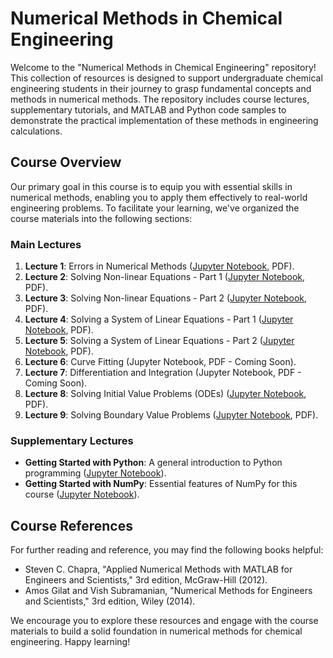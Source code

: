 # Numerical Methods in Chemical Engineering

Welcome to the "Numerical Methods in Chemical Engineering" repository! This collection of resources is designed to support undergraduate chemical engineering students in their journey to grasp fundamental concepts and methods in numerical methods. The repository includes course lectures, supplementary tutorials, and MATLAB and Python code samples to demonstrate the practical implementation of these methods in engineering calculations.

## Course Overview

Our primary goal in this course is to equip you with essential skills in numerical methods, enabling you to apply them effectively to real-world engineering problems. To facilitate your learning, we've organized the course materials into the following sections:

### Main Lectures

1. **Lecture 1**: Errors in Numerical Methods ([Jupyter Notebook](https://github.com/hamidrezanorouzi/numericalMethods/blob/main/Lectures/Lecture01_Errors_In_Numerical_Methods.ipynb), PDF).
2. **Lecture 2**: Solving Non-linear Equations - Part 1 ([Jupyter Notebook](https://github.com/hamidrezanorouzi/numericalMethods/blob/main/Lectures/Lecture02_solving_nonLinear_Equations_Part1.ipynb), PDF).
3. **Lecture 3**: Solving Non-linear Equations - Part 2 ([Jupyter Notebook](https://github.com/hamidrezanorouzi/numericalMethods/blob/main/Lectures/Lecture03_solving_nonLinearEquations_part2.ipynb), PDF).
4. **Lecture 4**: Solving a System of Linear Equations - Part 1 ([Jupyter Notebook](https://github.com/hamidrezanorouzi/numericalMethods/blob/main/Lectures/Lecture04_linear_systems_Part1.ipynb), PDF).
5. **Lecture 5**: Solving a System of Linear Equations - Part 2 ([Jupyter Notebook](https://github.com/hamidrezanorouzi/numericalMethods/blob/main/Lectures/Lecture05_linear_systems_Part2.ipynb), PDF).
6. **Lecture 6**: Curve Fitting (Jupyter Notebook, PDF - Coming Soon).
7. **Lecture 7**: Differentiation and Integration (Jupyter Notebook, PDF - Coming Soon).
8. **Lecture 8**: Solving Initial Value Problems (ODEs) ([Jupyter Notebook](https://github.com/hamidrezanorouzi/numericalMethods/blob/main/Lectures/Lecture08_solving_ODEs.ipynb), PDF).
9. **Lecture 9**: Solving Boundary Value Problems ([Jupyter Notebook](https://github.com/hamidrezanorouzi/numericalMethods/blob/main/Lectures/Lecture09_Solving_BVPs.ipynb), PDF).

### Supplementary Lectures

- **Getting Started with Python**: A general introduction to Python programming ([Jupyter Notebook](https://github.com/hamidrezanorouzi/numericalMethods/blob/main/Lectures/gettingStartedWithPython.ipynb)).
- **Getting Started with NumPy**: Essential features of NumPy for this course ([Jupyter Notebook](https://github.com/hamidrezanorouzi/numericalMethods/blob/main/Lectures/numPy_GettingStarted.ipynb)).

## Course References

For further reading and reference, you may find the following books helpful:

- Steven C. Chapra, "Applied Numerical Methods with MATLAB for Engineers and Scientists," 3rd edition, McGraw-Hill (2012).
- Amos Gilat and Vish Subramanian, "Numerical Methods for Engineers and Scientists," 3rd edition, Wiley (2014).

We encourage you to explore these resources and engage with the course materials to build a solid foundation in numerical methods for chemical engineering. Happy learning!
